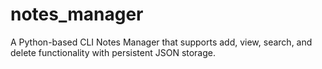 # notes_manager
A Python-based CLI Notes Manager that supports add, view, search, and delete functionality with persistent JSON storage.
